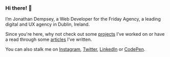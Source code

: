 ### Hi there! 👋

I’m Jonathan Dempsey, a Web Developer for the Friday Agency, a leading digital and UX agency in Dublin, Ireland.

Since you're here, why not check out some <a href="https://www.jonathandempsey.dev/projects/" target="_blank" rel="noopener noreferrer">projects</a> I’ve worked on or have a read through some <a href="https://www.jonathandempsey.dev/journal/" target="_blank" rel="noopener noreferrer">articles</a> I’ve written.

You can also stalk me on <a href="https://www.instagram.com/jonnodempo/" target="blank" rel="noopener noreferrer">Instagram</a>, <a href="https://twitter.com/JonnoDempo" target="blank" rel="noopener noreferrer">Twitter</a>, <a href="https://www.linkedin.com/in/jonathanedempsey/" target="blank" rel="noopener noreferrer">LinkedIn<a/> or <a href="https://codepen.io/jonathanedempsey" target="blank" rel="noopener noreferrer">CodePen</a>.

<!--
**jonathanedempsey/jonathanedempsey** is a ✨ _special_ ✨ repository because its `README.md` (this file) appears on your GitHub profile.

Here are some ideas to get you started:

- 🔭 I’m currently working on ...
- 🌱 I’m currently learning ...
- 👯 I’m looking to collaborate on ...
- 🤔 I’m looking for help with ...
- 💬 Ask me about ...
- 📫 How to reach me: ...
- 😄 Pronouns: ...
- ⚡ Fun fact: ...
-->
